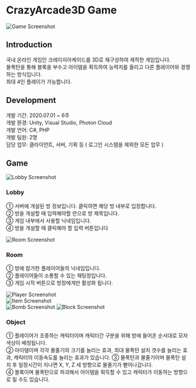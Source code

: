 # CrazyArcade3D Game

![Game Screenshot](https://jtj8412.github.io/resources/imgs/game/Main.png)

## Introduction

국내 온라인 게임인 크레이지아케이드를 3D로 재구성하여 제작한 게임입니다.  
물폭탄을 통해 블록을 부수고 아이템을 획득하여 능력치를 올리고 다른 플레이어와 경쟁하는 방식입니다.  
최대 4인 플레이가 가능합니다.

## Development

개발 기간: 2020.07.01 ~ 6주  
개발 환경: Unity, Visual Studio, Photon Cloud  
개발 언어: C#, PHP  
개발 팀원: 2명  
담당 업무: 클라이언트, 서버, 기획 등 ( 로그인 시스템을 제외한 모든 업무 )

## Game

![Lobby Screenshot](https://jtj8412.github.io/resources/imgs/game/Lobby.png)  
### Lobby
① 서버에 개설된 방 정보입니다. 클릭하면 해당 방 내부로 입장합니다.  
② 방을 개설할 때 입력해야할 란으로 방 제목입니다.  
③ 게임 내부에서 사용할 닉네임입니다.  
④ 방을 개설할 때 클릭해야 할 입력 버튼입니다

![Room Screenshot](https://jtj8412.github.io/resources/imgs/game/Room.png)
### Room  
① 방에 참가한 플레이어들의 닉네임입니다.  
② 플레이어들이 소통할 수 있는 채팅창입니다.  
③ 게임 시작 버튼으로 방장에게만 활성화 됩니다.  

![Player Screenshot](https://jtj8412.github.io/resources/imgs/game/Player.png)  
![Item Screenshot](https://jtj8412.github.io/resources/imgs/game/Item.png)  
![Bomb Screenshot](https://jtj8412.github.io/resources/imgs/game/Bomb.png)
![Block Screenshot](https://jtj8412.github.io/resources/imgs/game/Block.png)  
### Object
① 플레이어가 조종하는 캐릭터이며 캐릭터간 구분을 위해 방에 들어온 순서대로 모자 색상이 배정됩니다.  
② 아이템이며 각각 물줄기의 크기를 늘리는 효과, 최대 물폭탄 설치 갯수를 늘리는 효과, 캐릭터의 이동속도를 늘리는 효과가 있습니다.
③ 물폭탄과 물줄기이며 물폭탄 설치 후 일정시간이 지나면 X, Y, Z 세 방향으로 물줄기가 뻗어나갑니다.  
④ 블록이며 물폭탄으로 파괴해서 아이템을 획득할 수 있고 캐릭터가 이동하는 방향으로 밀 수도 있습니다.
